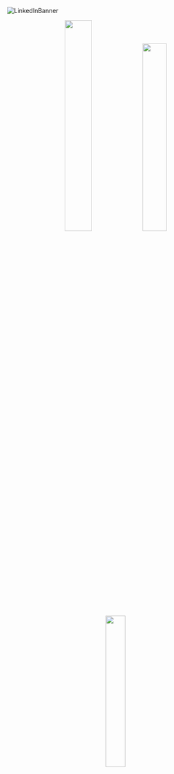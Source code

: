 <!-- ### Hi there 👋 I'm Robee D. -->

![LinkedInBanner](https://github.com/robeeds/robeeds/assets/71895118/939aba81-f0f5-41a0-a654-c0e716af39a3)

<p align="center">
  <img src="https://github-readme-streak-stats.herokuapp.com/?user=robeeds&theme=react&hide_border=true" width="35.4%" />
  <img src="https://github-readme-stats.vercel.app/api?username=robeeds&theme=react&show_icons=true&hide_border=true&count_private=true" width="33.4%" />
  <img src="https://github-readme-stats.vercel.app/api/top-langs/?username=robeeds&theme=react&show_icons=true&hide_border=true&layout=compact" width="30%" />
</p>
